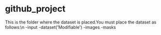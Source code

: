 # github_project
 
This is the folder where the dataset is placed.You must place the dataset as follows:\n
  -input
     -dataset('Modifiable')
       -images
       -masks
